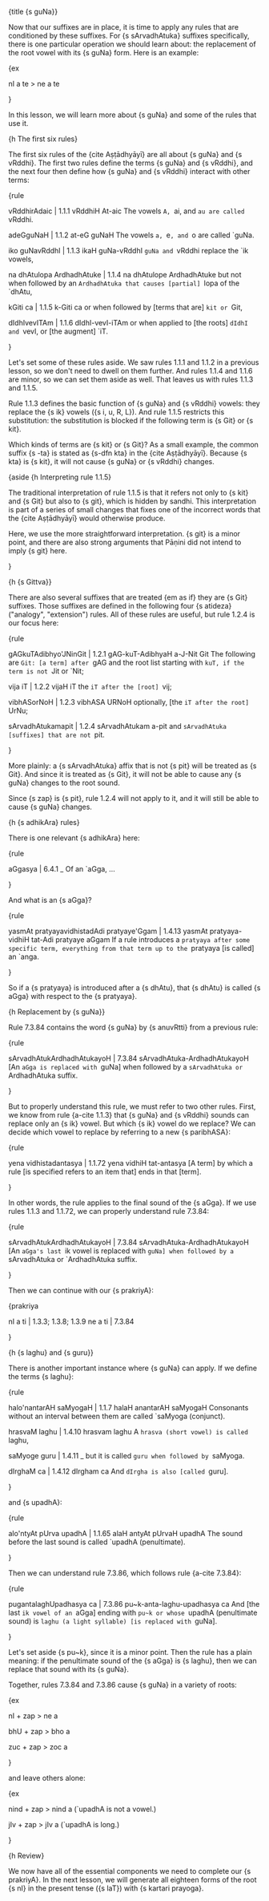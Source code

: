 {title {s guNa}}

Now that our suffixes are in place, it is time to apply any rules that are
conditioned by these suffixes. For {s sArvadhAtuka} suffixes specifically,
there is one particular operation we should learn about: the replacement of the
root vowel with its {s guNa} form. Here is an example:

{ex

nI a te > ne a te

}

In this lesson, we will learn more about {s guNa} and some of the rules that
use it.


{h The first six rules}

The first six rules of the {cite Aṣṭādhyāyī} are all about {s guNa} and {s
vRddhi}. The first two rules define the terms {s guNa} and {s vRddhi}, and the
next four then define how {s guNa} and {s vRddhi} interact with other terms:

{rule

vRddhirAdaic | 1.1.1
vRddhiH At-aic
The vowels `A, `ai, and `au are called `vRddhi.

adeGguNaH | 1.1.2
at-eG guNaH
The vowels `a, `e`, and `o are called `guNa.

iko guNavRddhI | 1.1.3
ikaH guNa-vRddhI
`guNa and `vRddhi replace the `ik vowels,

na dhAtulopa ArdhadhAtuke | 1.1.4 
na dhAtulope ArdhadhAtuke
but not when followed by an `ArdhadhAtuka that causes [partial] `lopa of the
`dhAtu,

kGiti ca | 1.1.5 
k-Giti ca
or when followed by [terms that are] `kit or `Git,

dIdhIvevITAm | 1.1.6 
dIdhI-vevI-iTAm
or when applied to [the roots] `dIdhI and `vevI, or [the augment] `iT.

}

Let's set some of these rules aside. We saw rules 1.1.1 and 1.1.2 in a previous
lesson, so we don't need to dwell on them further. And rules 1.1.4 and 1.1.6
are minor, so we can set them aside as well. That leaves us with rules 1.1.3
and 1.1.5.

Rule 1.1.3 defines the basic function of {s guNa} and {s vRddhi} vowels: they
replace the {s ik} vowels ({s i, u, R, L}). And rule 1.1.5 restricts this
substitution: the substitution is blocked if the following term is {s Git} or
{s kit}.

Which kinds of terms are {s kit} or {s Git}? As a small example, the common
suffix {s -ta} is stated as {s-dfn kta} in the {cite Aṣṭādhyāyī}. Because {s
kta} is {s kit}, it will not cause {s guNa} or {s vRddhi} changes.


{aside
{h Interpreting rule 1.1.5}

The traditional interpretation of rule 1.1.5 is that it refers not only to {s
kit} and {s Git} but also to {s git}, which is hidden by sandhi. This
interpretation is part of a series of small changes that fixes one of the
incorrect words that the {cite Aṣṭādhyāyī} would otherwise produce.

Here, we use the more straightforward interpretation. {s git} is a minor point,
and there are also strong arguments that Pāṇini did not intend to imply {s git}
here.

}


{h {s Gittva}}

There are also several suffixes that are treated {em as if} they are {s Git}
suffixes.  Those suffixes are defined in the following four {s atideza}
("analogy", "extension") rules. All of these rules are useful, but rule 1.2.4
is our focus here:

{rule

gAGkuTAdibhyo'JNinGit | 1.2.1 
gAG-kuT-AdibhyaH a-J-Nit Git
The following are `Git: [a term] after `gAG and the root list starting with
`kuT, if the term is not `Jit or `Nit;

vija iT | 1.2.2 
vijaH iT
the `iT after the [root] `vij;

vibhASorNoH | 1.2.3 
vibhASA URNoH
optionally, [the `iT after the root] `UrNu;

sArvadhAtukamapit | 1.2.4 
sArvadhAtukam a-pit
and `sArvadhAtuka [suffixes] that are not `pit.

}

More plainly: a {s sArvadhAtuka} affix that is not {s pit} will be treated as
{s Git}. And since it is treated as {s Git}, it will not be able to cause any
{s guNa} changes to the root sound.

Since {s zap} is {s pit}, rule 1.2.4 will not apply to it, and it will still be
able to cause {s guNa} changes.


{h {s adhikAra} rules}

There is one relevant {s adhikAra} here:

{rule

aGgasya | 6.4.1
_
Of an `aGga, &hellip;

}

And what is an {s aGga}?

{rule

yasmAt pratyayavidhistadAdi pratyaye'Ggam | 1.4.13 
yasmAt pratyaya-vidhiH tat-Adi pratyaye aGgam
If a rule introduces a `pratyaya after some specific term, everything from that
term up to the `pratyaya [is called] an `anga.

}

So if a {s pratyaya} is introduced after a {s dhAtu}, that {s dhAtu} is called
{s aGga} with respect to the {s pratyaya}.


{h Replacement by {s guNa}}

Rule 7.3.84 contains the word {s guNa} by {s anuvRtti} from a previous rule:

{rule

sArvadhAtukArdhadhAtukayoH | 7.3.84 
sArvadhAtuka-ArdhadhAtukayoH
[An `aGga is replaced with `guNa] when followed by a `sArvadhAtuka or
`ArdhadhAtuka suffix.

}

But to properly understand this rule, we must refer to two other rules.
First, we know from rule {a-cite 1.1.3} that {s guNa} and {s vRddhi} sounds can
replace only an {s ik} vowel. But which {s ik} vowel do we replace? We can
decide which vowel to replace by referring to a new {s paribhASA}:

{rule

yena vidhistadantasya | 1.1.72
yena vidhiH tat-antasya
[A term] by which a rule [is specified refers to an item that] ends in that
[term].

}

In other words, the rule applies to the final sound of the {s aGga}. If we use
rules 1.1.3 and 1.1.72, we can properly understand rule 7.3.84:

{rule

sArvadhAtukArdhadhAtukayoH | 7.3.84 
sArvadhAtuka-ArdhadhAtukayoH
[An `aGga's last `ik vowel is replaced with `guNa] when followed by a
`sArvadhAtuka or `ArdhadhAtuka suffix.

}

Then we can continue with our {s prakriyA}:

{prakriya

nI a ti | 1.3.3; 1.3.8; 1.3.9
ne a ti | 7.3.84

}


{h {s laghu} and {s guru}}

There is another important instance where {s guNa} can apply. If we define the
terms {s laghu}:

{rule 

halo'nantarAH saMyogaH | 1.1.7 
halaH anantarAH saMyogaH
Consonants without an interval between them are called `saMyoga (conjunct).

hrasvaM laghu | 1.4.10 
hrasvam laghu
A `hrasva (short vowel) is called `laghu,

saMyoge guru | 1.4.11 
_
but it is called `guru when followed by `saMyoga.

dIrghaM ca | 1.4.12 
dIrgham ca
And `dIrgha is also [called `guru].

}

and {s upadhA}:

{rule

alo'ntyAt pUrva upadhA | 1.1.65 
alaH antyAt pUrvaH upadhA
The sound before the last sound is called `upadhA (penultimate).

}

Then we can understand rule 7.3.86, which follows rule {a-cite 7.3.84}:

{rule

pugantalaghUpadhasya ca | 7.3.86
pu~k-anta-laghu-upadhasya ca
And [the last `ik vowel of an `aGga] ending with `pu~k or whose `upadhA
(penultimate sound) is `laghu (a light syllable) [is replaced with `guNa].

}

Let's set aside {s pu~k}, since it is a minor point. Then the rule has a plain
meaning: if the penultimate sound of the {s aGga} is {s laghu}, then we can
replace that sound with its {s guNa}.

Together, rules 7.3.84 and 7.3.86 cause {s guNa} in a variety of roots:

{ex

nI + zap > ne a

bhU + zap > bho a

zuc + zap > zoc a

}

and leave others alone:

{ex

nind + zap > nind a
(`upadhA is not a vowel.)

jIv + zap > jIv a
(`upadhA is long.)

}


{h Review}

We now have all of the essential components we need to complete our {s
prakriyA}. In the next lesson, we will generate all eighteen forms of the root
{s nI} in the present tense ({s laT}) with {s kartari prayoga}.
